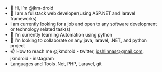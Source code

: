 - 👋 Hi, I’m @jkm-droid
- 👀 I am a fullstack web developer(using ASP.NET and laravel frameworks)
- I am currently looking for a job and open to any software development or technology related task(s)
- 🌱 I’m currently learning Automation using python
- 💞️ I’m looking to collaborate on any java, laravel, .NET, and python project
- 📫 How to reach me @jkmdroid - twitter, joshlinnas@gmail.com, jkmdroid - instagram
- Languages and Tools
.Net, PHP, Laravel, git

<!---
jkm-droid/jkm-droid is a ✨ special ✨ repository because its `README.md` (this file) appears on your GitHub profile.
You can click the Preview link to take a look at your changes.
--->
